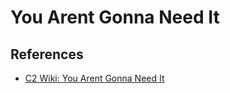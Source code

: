 # You Arent Gonna Need It

## References

* [C2 Wiki: You Arent Gonna Need It](https://c2.com/cgi/wiki?YouArentGonnaNeedIt)

